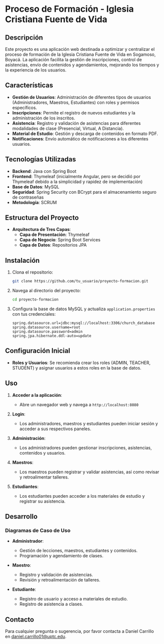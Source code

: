 # Proceso de Formación - Iglesia Cristiana Fuente de Vida

## Descripción

Este proyecto es una aplicación web destinada a optimizar y centralizar el proceso de formación de la Iglesia Cristiana Fuente de Vida en Sogamoso, Boyacá. La aplicación facilita la gestión de inscripciones, control de asistencias, envío de contenidos y agendamientos, mejorando los tiempos y la experiencia de los usuarios.

## Características

- **Gestión de Usuarios**: Administración de diferentes tipos de usuarios (Administradores, Maestros, Estudiantes) con roles y permisos específicos.
- **Inscripciones**: Permite el registro de nuevos estudiantes y la administración de los inscritos.
- **Asistencia**: Registro y validación de asistencias para diferentes modalidades de clase (Presencial, Virtual, A Distancia).
- **Material de Estudio**: Gestión y descarga de contenidos en formato PDF.
- **Notificaciones**: Envío automático de notificaciones a los diferentes usuarios.

## Tecnologías Utilizadas

- **Backend**: Java con Spring Boot
- **Frontend**: Thymeleaf (inicialmente Angular, pero se decidió por Thymeleaf debido a la simplicidad y rapidez de implementación)
- **Base de Datos**: MySQL
- **Seguridad**: Spring Security con BCrypt para el almacenamiento seguro de contraseñas
- **Metodología**: SCRUM

## Estructura del Proyecto

- **Arquitectura de Tres Capas**:
  - **Capa de Presentación**: Thymeleaf
  - **Capa de Negocio**: Spring Boot Services
  - **Capa de Datos**: Repositorios JPA

## Instalación

1. Clona el repositorio:
    ```bash
    git clone https://github.com/tu_usuario/proyecto-formacion.git
    ```

2. Navega al directorio del proyecto:
    ```bash
    cd proyecto-formacion
    ```

3. Configura la base de datos MySQL y actualiza `application.properties` con tus credenciales:
    ```properties
    spring.datasource.url=jdbc:mysql://localhost:3306/church_database
    spring.datasource.username=root
    spring.datasource.password=admin
    spring.jpa.hibernate.ddl-auto=update
    ```

## Configuración Inicial

- **Roles y Usuarios**: Se recomienda crear los roles (ADMIN, TEACHER, STUDENT) y asignar usuarios a estos roles en la base de datos.

## Uso

1. **Acceder a la aplicación**:
    - Abre un navegador web y navega a `http://localhost:8080`

2. **Login**:
    - Los administradores, maestros y estudiantes pueden iniciar sesión y acceder a sus respectivos paneles.

3. **Administración**:
    - Los administradores pueden gestionar inscripciones, asistencias, contenidos y usuarios.

4. **Maestros**:
    - Los maestros pueden registrar y validar asistencias, así como revisar y retroalimentar talleres.

5. **Estudiantes**:
    - Los estudiantes pueden acceder a los materiales de estudio y registrar su asistencia.

## Desarrollo

### Diagramas de Caso de Uso

- **Administrador**:
  - Gestión de lecciones, maestros, estudiantes y contenidos.
  - Programación y agendamiento de clases.

- **Maestro**:
  - Registro y validación de asistencias.
  - Revisión y retroalimentación de talleres.

- **Estudiante**:
  - Registro de usuario y acceso a materiales de estudio.
  - Registro de asistencia a clases.


## Contacto

Para cualquier pregunta o sugerencia, por favor contacta a Daniel Carrillo en daniel.carrillo01@uptc.edu.

